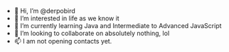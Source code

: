 - 👋 Hi, I’m @derpobird
- 👀 I’m interested in life as we know it
- 🌱 I’m currently learning Java and Intermediate to Advanced JavaScript
- 💞️ I’m looking to collaborate on absolutely nothing, lol
- 📫 I am not opening contacts yet.

<!---
derpobird/derpobird is a ✨ special ✨ repository because its `README.md` (this file) appears on your GitHub profile.
You can click the Preview link to take a look at your changes.
--->
